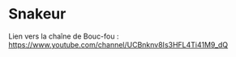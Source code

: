 # Snakeur
Lien vers la chaîne de Bouc-fou : https://www.youtube.com/channel/UCBnknv8Is3HFL4Ti41M9_dQ
